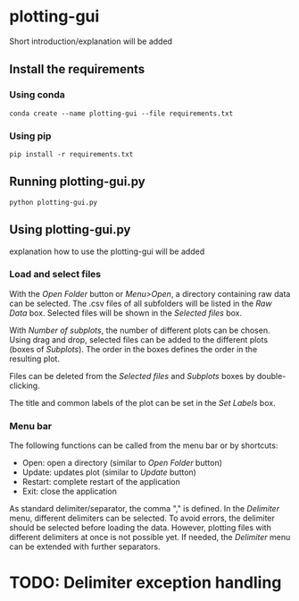 # plotting-gui

Short introduction/explanation will be added


## Install the requirements

### Using conda

```
conda create --name plotting-gui --file requirements.txt
```

### Using pip

```
pip install -r requirements.txt
```



## Running plotting-gui.py

```
python plotting-gui.py
```


## Using plotting-gui.py

explanation how to use the plotting-gui will be added



### Load and select files

With the _Open Folder_ button or _Menu>Open_, a directory containing raw data can be selected. The .csv files of all subfolders will be listed in the _Raw Data_ box. Selected files will be shown in the _Selected files_ box. 

With _Number of subplots_, the number of different plots can be chosen. Using drag and drop, selected files can be added to the different plots (boxes of _Subplots_). The order in the boxes defines the order in the resulting plot. 

Files can be deleted from the _Selected files_ and _Subplots_ boxes by double-clicking.

The title and common labels of the plot can be set in the _Set Labels_ box. 

### Menu bar

The following functions can be called from the menu bar or by shortcuts:
- Open: open a directory (similar to _Open Folder_ button)
- Update: updates plot (similar to _Update_ button)
- Restart: complete restart of the application
- Exit: close the application

As standard delimiter/separator, the comma "," is defined. In the _Delimiter_ menu, different delimiters can be selected. To avoid errors, the delimiter should be selected before loading the data. However, plotting files with different delimiters at once is not possible yet. If needed, the _Delimiter_ menu can be extended with further separators.

# TODO: Delimiter exception handling



